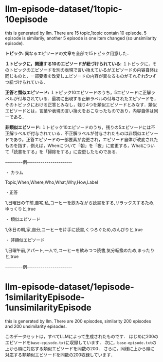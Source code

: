 # llm-episode-dataset/1topic-10episode
this is generated by llm. There are 15 topic,1topic contain 10 episode. 5 episode is similarily, another 5 episode is one item changed (so unsimilarity episode).

**トピック:** 異なるエピソードの文章を全部で15トピック用意した．

**１トピックに，関連する10のエピソードが紐づけられている:** １トピックに，そのトピックのエピソードを別の表現で言い換えているがエピソードの内容自体は同じものと，一部要素を改変しエピソードの内容が異なるものがそれぞれ5つずつ紐づけられている．

**正答と類似エピソード:** １トピック10エピソードのうち，5エピソードに正解ラベルが付与されている．最初に出現する正解ラベルの付与されたエピソードを，そのトピックにおける正答とみなし，残り4つを類似エピソードとみなす．類似エピソードとは，言葉や表現の言い換えをおこなったものであり，内容自体は同一である．

**非類似エピソード:** １トピック10エピソードのうち，残りの5エピソードには不正解ラベルが付与されている．不正解ラベルが付与されたものは非類似エピソードであり，正答エピソードの一部要素が変更され，エピソード自体が改変されたものを指す．例えば，Whenについて「朝」を「夜」に変更する，Whatについて「読書をする」を「掃除をする」に変更したものである． 

---------例-----------------------

・ カラム

Topic,When,Where,Who,What,Why,How,Label

・正答

1,日曜日の午前,自宅,私,コーヒーを飲みながら読書をする,リラックスするため,ゆっくりと,true

・ 類似エピソード

1,休日の朝,家,自分,コーヒーを片手に読書,くつろぐため,のんびりと,true

・ 非類似エピソード

1,日曜午前,アパート,一人で,コーヒーを飲みつつ読書,気分転換のため,まったりと,true

---------例-----------------------


# llm-episode-dataset/1episode-1similarityEpisode-1unsimilarityEpisode
this is generated by llm. There are 200 episodes, similarity 200 episodes and 200 unsimilarity episodes.

このデータセットは，すべてLLMによって生成されたものです．
はじめに200のエピソードを`base-episode.txt`に収録しています．
次に，`base-episode.txt`の上から順に対応する類似エピソードを同数の200．
さらに，同様に上から順に対応する非類似エピソードを同数の200収録しています．